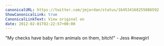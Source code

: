 ```yaml
---
canonicalURL: https://twitter.com/jmjordan/status/164534168255086592
ShowCanonicalLink: true
CanonicalLinkText: View original on
date: 2012-02-01T02:22:57+00:00
---
```

"My checks have baby farm animals on them, bitch!" - Jess #newgirl